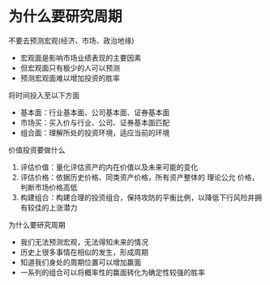 # 为什么要研究周期

不要去预测宏观(经济、市场、政治地缘)

- 宏观面是影响市场业绩表现的主要因素
- 但宏观面只有极少的人可以预测
- 预测宏观面难以增加投资的胜率

将时间投入至以下方面

- 基本面：行业基本面、公司基本面、证券基本面
- 市场买：买入价与行业、公司、证券基本面匹配
- 组合面：理解所处的投资环境，适应当前的环境

价值投资要做什么

1. 评估价值：量化评估资产的内在价值以及未来可能的变化
2. 评估价格：依据历史价格、同类资产价格，所有资产整体的 理论公允 价格，判断市场价格高低
3. 构建组合：构建合理的投资组合，保持攻防的平衡比例，以降低下行风险并拥有较佳的上涨潜力

为什么要研究周期

- 我们无法预测宏观，无法得知未来的情况
- 历史上很多事情在相似的发生，形成周期
- 知道我们身处的周期位置可以增加赢面
- 一系列的组合可以将概率性的赢面转化为确定性较强的胜率
